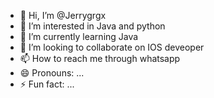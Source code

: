 - 👋 Hi, I’m @Jerrygrgx
- 👀 I’m interested in Java and python
- 🌱 I’m currently learning Java 
- 💞️ I’m looking to collaborate on IOS deveoper
- 📫 How to reach me through whatsapp
- 😄 Pronouns: ...
- ⚡ Fun fact: ...

<!---
Jerrygrgx/Jerrygrgx is a ✨ special ✨ repository because its `README.md` (this file) appears on your GitHub profile.
You can click the Preview link to take a look at your changes.
--->
